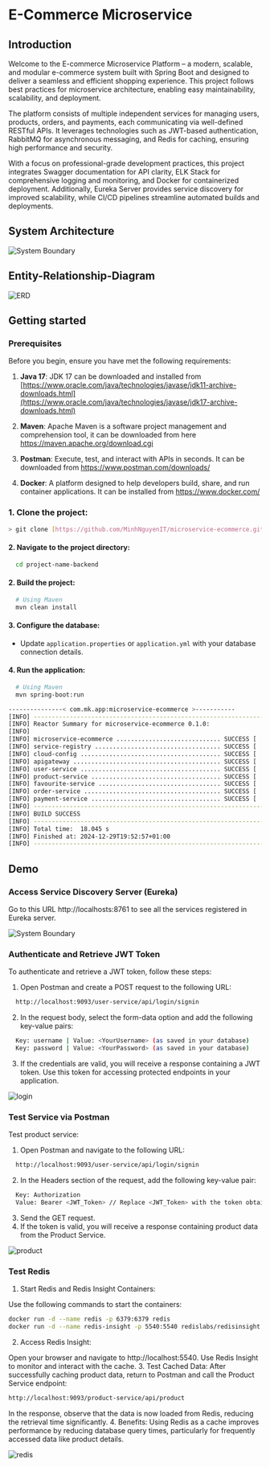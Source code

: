 # E-Commerce Microservice
## Introduction
Welcome to the E-commerce Microservice Platform – a modern, scalable, and modular e-commerce system built with Spring Boot and designed to deliver a seamless and efficient shopping experience. This project follows best practices for microservice architecture, enabling easy maintainability, scalability, and deployment.

The platform consists of multiple independent services for managing users, products, orders, and payments, each communicating via well-defined RESTful APIs. It leverages technologies such as JWT-based authentication, RabbitMQ for asynchronous messaging, and Redis for caching, ensuring high performance and security.

With a focus on professional-grade development practices, this project integrates Swagger documentation for API clarity, ELK Stack for comprehensive logging and monitoring, and Docker for containerized deployment. Additionally, Eureka Server provides service discovery for improved scalability, while CI/CD pipelines streamline automated builds and deployments.


## System Architecture

![System Boundary](img/system-architecture.drawio.png)

## Entity-Relationship-Diagram
![ERD](img/ERD.png)

## Getting started
### Prerequisites

Before you begin, ensure you have met the following requirements:

1. **Java 17**: JDK 17 can be downloaded and installed from [https://www.oracle.com/java/technologies/javase/jdk11-archive-downloads.html](https://www.oracle.com/java/technologies/javase/jdk17-archive-downloads.html)

1. **Maven**: Apache Maven is a software project management and comprehension tool, it can be downloaded from here https://maven.apache.org/download.cgi

1. **Postman**: Execute, test, and interact with APIs in seconds. It can be downloaded from https://www.postman.com/downloads/

1. **Docker**:  A platform designed to help developers build, share, and run container applications. It can be installed from https://www.docker.com/

### 1. Clone the project:

```bash
> git clone [https://github.com/MinhNguyenIT/microservice-ecommerce.git]
```

#### 2. Navigate to the project directory:

```bash
  cd project-name-backend
```

#### 2. Build the project:

```bash
  # Using Maven
  mvn clean install 
```

#### 3. Configure the database:

- Update `application.properties` or `application.yml` with your database connection details.

#### 4. Run the application:

```bash
  # Using Maven
  mvn spring-boot:run
```

```bash
---------------< com.mk.app:microservice-ecommerce >-----------
[INFO] ------------------------------------------------------------------------
[INFO] Reactor Summary for microservice-ecommerce 0.1.0:
[INFO] 
[INFO] microservice-ecommerce ............................. SUCCESS [  0.548 s]
[INFO] service-registry ................................... SUCCESS [  3.126 s]
[INFO] cloud-config ....................................... SUCCESS [  1.595 s]
[INFO] apigateway ......................................... SUCCESS [  1.697 s]
[INFO] user-service ....................................... SUCCESS [  2.546 s]
[INFO] product-service .................................... SUCCESS [  2.214 s]
[INFO] favourite-service .................................. SUCCESS [  2.072 s]
[INFO] order-service ...................................... SUCCESS [  2.241 s]
[INFO] payment-service .................................... SUCCESS [  2.006 s]
[INFO] ------------------------------------------------------------------------
[INFO] BUILD SUCCESS
[INFO] ------------------------------------------------------------------------
[INFO] Total time:  18.045 s
[INFO] Finished at: 2024-12-29T19:52:57+01:00
[INFO] ------------------------------------------------------------------------
```


## Demo
### Access Service Discovery Server (Eureka)
Go to this URL http://localhosts:8761 to see all the services registered in Eureka server.

![System Boundary](img/eureka.png)

### Authenticate and Retrieve JWT Token
To authenticate and retrieve a JWT token, follow these steps:
1. Open Postman and create a POST request to the following URL:
```bash
  http://localhost:9093/user-service/api/login/signin   
```
2. In the request body, select the form-data option and add the following key-value pairs:
```bash
  Key: username | Value: <YourUsername> (as saved in your database)
  Key: password | Value: <YourPassword> (as saved in your database)
```
3. If the credentials are valid, you will receive a response containing a JWT token. Use this token for accessing protected endpoints in your application.
   
![login](img/login-img.png)

### Test Service via Postman
Test product service:
1. Open Postman and navigate to the following URL:
```bash
  http://localhost:9093/user-service/api/login/signin  
```
2. In the Headers section of the request, add the following key-value pair:
```bash
  Key: Authorization
  Value: Bearer <JWT_Token> // Replace <JWT_Token> with the token obtained from the login process
```
3. Send the GET request.
4. If the token is valid, you will receive a response containing product data from the Product Service.

![product](img/producttest.png)

### Test Redis
1. Start Redis and Redis Insight Containers:
   
Use the following commands to start the containers:
```bash
docker run -d --name redis -p 6379:6379 redis
docker run -d --name redis-insight -p 5540:5540 redislabs/redisinsight
```
2. Access Redis Insight:
   
Open your browser and navigate to http://localhost:5540. Use Redis Insight to monitor and interact with the cache.
3. Test Cached Data:
After successfully caching product data, return to Postman and call the Product Service endpoint:
```bash
http://localhost:9093/product-service/api/product
```
In the response, observe that the data is now loaded from Redis, reducing the retrieval time significantly.
4. Benefits:
Using Redis as a cache improves performance by reducing database query times, particularly for frequently accessed data like product details.

![redis](img/redistest.png)

   
